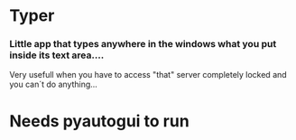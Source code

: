 # Typer

### Little app that types anywhere in the windows what you put inside its text area....

Very usefull when you have to access "that" server completely locked and you can´t do anything...

# Needs pyautogui to run
